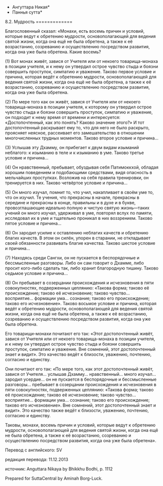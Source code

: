 * Ангуттара Никая*
* Паннья сутта*

8\.2\. Мудрость
\=\=\=\=\=\=\=\=\=\=\=\=\=

Благословенный сказал: «Монахи, есть восемь причин и условий, которые ведут к обретению мудрости, основополагающей для ведения святой жизни, когда она ещё не была обретена, а также к её возрастанию, созреванию и осуществлению посредством развития, когда она уже была обретена\. Какие восемь?

\(1\) Вот монах живёт, завися от Учителя или от некоего товарища\-монаха в позиции учителя, и к нему он утвердил острое чувство стыда и боязни совершить проступок, симпатию и уважение\. Таково первое условие и причина, которая ведёт к обретению мудрости, основополагающей для ведения святой жизни, когда она ещё не была обретена, а также к её возрастанию, созреванию и осуществлению посредством развития, когда она уже была обретена\.

\(2\) По мере того как он живёт, завися от Учителя или от некоего товарища\-монаха в позиции учителя, к которому он утвердил острое чувство стыда и боязни совершить проступок, симпатию и уважение, он подходит к нему время от времени и интересуется: «Достопочтенный, как это понять? Каково значение этого?» И тот достопочтенный раскрывает ему то, что для него не было раскрыто, проясняет неясное, рассеивает его замешательство в отношении многочисленных трудных моментов\. Таково второе условие и причина…

\(3\) Услышав эту Дхамму, он прибегает к двум видам изыманий неблагого: к изыманию в теле и к изыманию в уме\. Таково третье условие и причина…

\(4\) Он нравственный, пребывает, обуздывая себя Патимоккхой, обладая хорошим поведением и подобающими средствами, видя опасность в мельчайших проступках\. Возложив на себя правила тренировки, он тренируется в них\. Таково четвёртое условие и причина…

\(5\) Он много изучал, помнит то, что учил, накапливает в своём уме то, что он изучил\. Те учения, что прекрасны в начале, прекрасны в середине и прекрасны в конце, правильны и в духе и в букве, провозглашающие идеально полную и чистую святую жизнь—таких учений он много изучал, удерживал в уме, повторял вслух по памяти, исследовал их в уме и тщательно проникал в них воззрением\. Таково пятое условие и причина…

\(6\) Он зародил усилие к оставлению неблагих качеств и обретению благих качеств\. В этом он силён, упорен в старании, не откладывает своей обязанности развивать благие качества\. Таково шестое условие и причина…

\(7\) Находясь среди Сангхи, он не пускается в беспорядочные и бессмысленные разговоры\. Либо он сам говорит о Дхамме, либо просит кого\-либо сделать так, либо хранит благородную тишину\. Таково седьмое условие и причина…

\(8\) Он пребывает в созерцании происхождения и исчезновения в пяти совокупностях, подверженных цеплянию: «Такова форма; таково её происхождение; таково её исчезновение; таково чувство… восприятие… формации ума… сознание; таково его происхождение; таково его исчезновение»\. Таково восьмое условие и причина, которая ведёт к обретению мудрости, основополагающей для ведения святой жизни, когда она ещё не была обретена, а также к её возрастанию, созреванию и осуществлению посредством развития, когда она уже была обретена\.

Его товарищи\-монахи почитают его так: «Этот достопочтенный живёт, завися от Учителя или от некоего товарища\-монаха в позиции учителя, и к нему он утвердил острое чувство стыда и боязни совершить проступок, симпатию и уважение\. Вне сомнений, этот достопочтенный знает и видит»\. Это качество ведёт к близости, уважению, почтению, согласию и единству\.

Они почитают его так: «По мере того, как этот достопочтенный живёт, завися от Учителя… услышав Дхамму… нравственный… много изучал… зародил усердие… он не пускается в беспорядочные и бессмысленные разговоры… пребывает в созерцании происхождения и исчезновения в пяти совокупностях, подверженных цеплянию: «Такова форма; таково её происхождение; таково её исчезновение; таково чувство… восприятие… формации ума… сознание; таково его происхождение; таково его исчезновение»\. Вне сомнений, этот достопочтенный знает и видит»\. Это качество также ведёт к близости, уважению, почтению, согласию и единству\.

Таковы, монахи, восемь причин и условий, которые ведут к обретению мудрости, основополагающей для ведения святой жизни, когда она ещё не была обретена, а также к её возрастанию, созреванию и осуществлению посредством развития, когда она уже была обретена»\.

Перевод с английского: SV

редакция перевода: 11\.12\.2013

источник: Anguttara Nikaya by Bhikkhu Bodhi, p\. 1112

Prepared for SuttaCentral by Aminah Borg\-Luck\.